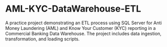 # AML-KYC-DataWarehouse-ETL
A practice project demonstrating an ETL process using SQL Server for Anti Money Laundering (AML) and Know Your Customer (KYC) reporting in a Commercial Banking Data Warehouse. The project includes data ingestion, transformation, and loading scripts.
